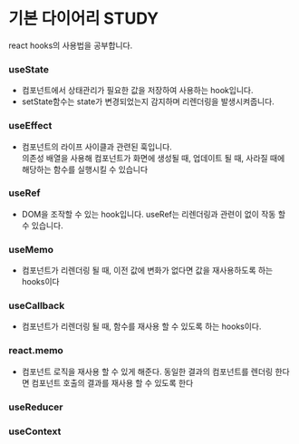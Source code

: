 # 기본 다이어리 STUDY
react hooks의 사용법을 공부합니다. 

### useState
- 컴포넌트에서 상태관리가 필요한 값을 저장하여 사용하는 hook입니다.
- setState함수는 state가 변경되었는지 감지하며 리렌더링을 발생시켜줍니다.
### useEffect
- 컴포넌트의 라이프 사이클과 관련된 훅입니다.<br>
  의존성 배열을 사용해 컴포넌트가 화면에 생성될 때, 업데이트 될 때, 사라질 때에 해당하는 함수를 실행시킬 수 있습니다 
### useRef
- DOM을 조작할 수 있는 hook입니다. useRef는 리렌더링과 관련이 없이 작동 할 수 있습니다.
### useMemo
- 컴포넌트가 리렌더링 될 때, 이전 값에 변화가 없다면 값을 재사용하도록 하는 hooks이다 
### useCallback
- 컴포넌트가 리렌더링 될 때, 함수를 재사용 할 수 있도록 하는 hooks이다.
### react.memo
- 컴포넌트 로직을 재사용 할 수 있게 해준다. 
  동일한 결과의 컴포넌트를 렌더링 한다면 컴포넌트 호출의 결과를 재사용 할 수 있도록 한다
### useReducer
### useContext
